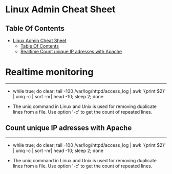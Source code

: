 Linux Admin Cheat Sheet
=================


## Table Of Contents

- [Linux Admin Cheat Sheet](#linux-admin-cheat-sheet)
  - [Table Of Contents](#table-of-contents)
  - [Realtime Count unique IP adresses with Apache](#Realtime-Count-unique-IP-adresses-with-Apache)


# Realtime monitoring
---

* while true; do clear; tail -100 /var/log/httpd/access_log | awk '{print $2}'  | uniq -c | sort -nr| head -10; sleep 2;  done
- The uniq command in Linux and Unix is used for removing duplicate lines from a file. Use option '-c' to get the count of repeated lines.
##  Count unique IP adresses with Apache
---

* while true; do clear; tail -100 /var/log/httpd/access_log | awk '{print $2}'  | uniq -c | sort -nr| head -10; sleep 2;  done
- The uniq command in Linux and Unix is used for removing duplicate lines from a file. Use option '-c' to get the count of repeated lines.
 
